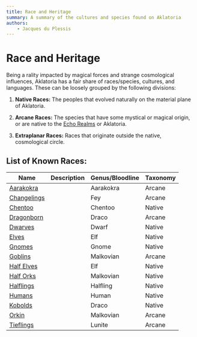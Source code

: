 ```yaml
---
title: Race and Heritage
summary: A summary of the cultures and species found on Aklatoria
authors:
    - Jacques du Plessis
---
```


# Race and Heritage

Being a rality impacted by magical forces and strange cosmological influences, Aklatoria has a fair share of races/species, cultures, and languages. These can be loosely grouped by the following divisions:

1. **Native Races:** The peoples that evolved naturally on the material plane of Aklatoria.
1. **Arcane Races:** The species that have some mystical or magical origin, or are native to the [Echo Realms](../../cosmology/planes.md#echo-realms) or Aklatoria.

1. **Extraplanar Races:** Races that originate outside the native, cosmological circle.

## List of Known Races:
|Name|Description|Genus/Bloodline|Taxonomy|
|--|---|-|-|
|[Aarakokra](./arcane/aarakocra.md)         ||Aarakokra|Arcane|
|[Changelings](./arcane/changelings.md)     ||Fey|Arcane|
|[Chentoo](./anative/chentoo.md)            ||Chentoo|Native|
|[Dragonborn](./arcane/dragonborn.md)       ||Draco|Arcane|
|[Dwarves](./native/dwarves.md)             ||Dwarf|Native|
|[Elves](./native/elves.md)                 ||Elf|Native|
|[Gnomes](./native/gnomes.md)               ||Gnome|Native|
|[Goblins](./arcane/goblins.md)             ||Malkovian|Arcane|
|[Half Elves](./native/half_elves.md)       ||Elf|Native|
|[Half Orks](./native/half_orcs.md)         ||Malkovian|Native|
|[Halflings](./native/halflings.md)         ||Halfling|Native|
|[Humans](./native/humans.md)               ||Human|Native|
|[Kobolds](./native/kobolds.md)             ||Draco|Native|
|[Orkin](./arcane/orkin.md)                 ||Malkovian|Arcane|
|[Tieflings](./arcane/tieflings.md)         ||Lunite|Arcane|